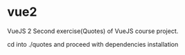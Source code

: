 # vue2
VueJS 2 Second exercise(Quotes) of VueJS course project.

cd into ./quotes and proceed with dependencies installation
